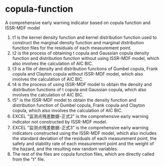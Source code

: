 # copula-function
A comprehensive early warning indicator based on copula function and ISSR-MDF model

1. t1 is the kernel density function and kernel distribution function used to construct the marginal density function and marginal distribution function files for the residuals of each measurement point.
2. t2 is the process of obtaining t copula and Gaussian copula density function and distribution function without using ISSR-MDF model, which also involves the calculation of AIC BIC.
3. t3 is a file of density and distribution functions of Gumbel copula, Frank copula and Clayton copula without ISSR-MDF model, which also involves the calculation of AIC BIC.
4. t4 is the process of using ISSR-MDF model to obtain the density and distribution functions of t copula and Gaussian copula, which also involves the calculation of AIC BIC.
5. t5" is the ISSR-MDF model to obtain the density function and distribution function of Gumbel copula, Frank copula and Clayton copula, which also involves the calculation of AIC BIC.
6. EXCEL "监测点残差数据-正式2" is the comprehensive early warning indicator not constructed by ISSR-MDF model.
7. EXCEL "监测点残差数据-正式3" is the comprehensive early warning indicators constructed using the ISSR-MDF model, which also includes the standard deviation of the residuals of each measurement point, the safety and stability rate of each measurement point and the weight of the hazard, and the resulting new random variables.
8. The rest of the files are copula function files, which are directly called from the "t" file.
